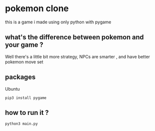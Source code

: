 # pokemon clone

this is a game i made using only python with pygame

## what's the difference between pokemon and your game ?

Well there's a little bit more strategy,
NPCs are smarter , and have better pokemon move set

## packages

Ubuntu

```
pip3 install pygame
```

## how to run it ?

```
python3 main.py
```

